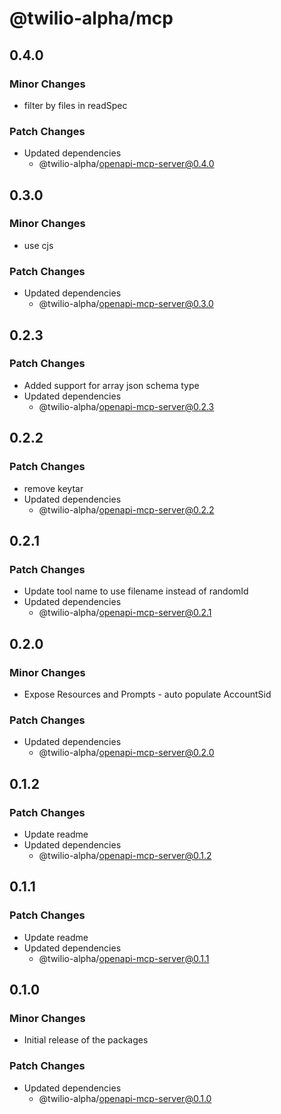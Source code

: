 # @twilio-alpha/mcp

## 0.4.0

### Minor Changes

- filter by files in readSpec

### Patch Changes

- Updated dependencies
  - @twilio-alpha/openapi-mcp-server@0.4.0

## 0.3.0

### Minor Changes

- use cjs

### Patch Changes

- Updated dependencies
  - @twilio-alpha/openapi-mcp-server@0.3.0

## 0.2.3

### Patch Changes

- Added support for array json schema type
- Updated dependencies
  - @twilio-alpha/openapi-mcp-server@0.2.3

## 0.2.2

### Patch Changes

- remove keytar
- Updated dependencies
  - @twilio-alpha/openapi-mcp-server@0.2.2

## 0.2.1

### Patch Changes

- Update tool name to use filename instead of randomId
- Updated dependencies
  - @twilio-alpha/openapi-mcp-server@0.2.1

## 0.2.0

### Minor Changes

- Expose Resources and Prompts - auto populate AccountSid

### Patch Changes

- Updated dependencies
  - @twilio-alpha/openapi-mcp-server@0.2.0

## 0.1.2

### Patch Changes

- Update readme
- Updated dependencies
  - @twilio-alpha/openapi-mcp-server@0.1.2

## 0.1.1

### Patch Changes

- Update readme
- Updated dependencies
  - @twilio-alpha/openapi-mcp-server@0.1.1

## 0.1.0

### Minor Changes

- Initial release of the packages

### Patch Changes

- Updated dependencies
  - @twilio-alpha/openapi-mcp-server@0.1.0
